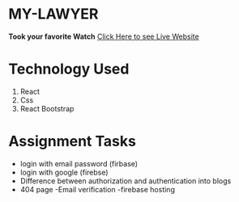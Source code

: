 # MY-LAWYER

**Took your favorite Watch**
[ Click Here to see Live Website]()

# Technology Used

1. React
1. Css
1. React Bootstrap

# Assignment Tasks
- login with email password (firbase)
- login with google (firebse)
- Difference between authorization and authentication into blogs
- 404 page
-Email verification
-firebase hosting
